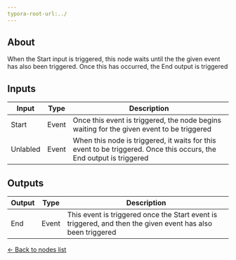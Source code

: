 ```yaml
---
typora-root-url:../
---
```


## About
When the Start input is triggered, this node waits until the the given event has also been triggered. Once this has occurred, the End output is triggered

## Inputs
Input | Type | Description
------------ | ------|-------
Start | Event | Once this event is triggered, the node begins waiting for the given event to be triggered
Unlabled | Event | When this node is triggered, it waits for this event to be triggered. Once this occurs, the End output is triggered

## Outputs
Output | Type| Description
------------ | -------|------
End | Event | This event is triggered once the Start event is triggered, and then the given event has also been triggered

[<- Back to nodes list](Nodes)
